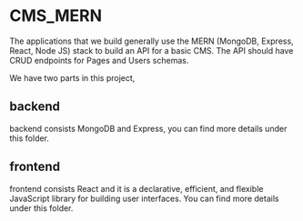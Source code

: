 # CMS_MERN
The applications that we build generally use the MERN (MongoDB, Express, React, Node JS) stack to build an API for a basic CMS. The API should have CRUD endpoints for Pages and Users schemas.

We have two parts in this project,

## backend

backend consists MongoDB and Express, you can find more details under this folder.

## frontend

frontend consists React and it is a declarative, efficient, and flexible JavaScript library for building user interfaces. You can find more details under this folder.